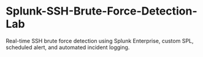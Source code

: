 # Splunk-SSH-Brute-Force-Detection-Lab
Real-time SSH brute force detection using Splunk Enterprise, custom SPL, scheduled alert, and automated incident logging.
